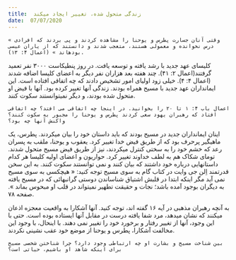 ```yaml
---
title:  زندگی متحول شده، تغییر ایجاد میکند
date:  07/07/2020
---
```


`« وقتی آنان جسارت پطرس و یوحنا را مشاهده کردند و پی بردند که افرادی درس نخوانده و معمولی هستند، متعجب شدند و دانستند که از یاران عیسی بودهاند » (اعمال ۴: ۱۳).`

کلیسای عهد جدید با رشد یافته و توسعه یافت. در روز پنطیکاست ۳۰۰۰ نفر تعمید گرفتند(اعمال ۲: ۴۱). چند هفته بعد هزاران نفر دیگر به اعضای کلیسا اضافه شدند (اعمال ۴: ۴). خیلی زود اولیای امور تشخیص دادند که چه اتفاقی افتاده است. این ایمانداران عهد جدید با مسیح همراه بودند. زندگی آنها تغییر کرده بود. آنها با فیض او متحول شده بودند، و دیگر نمیتوانستند سکوت کنند.

`اعمال باب ۴: ۱ تا ۲۰ را بخوانید. در اینجا چه اتفاقی می افتد؟ چه اتفاقی افتاد که رهبران یهود سعی کردند پطرس و یوحنا را مجبور به سکوت کنند؟ واکنش آنها چه بود؟`

اینان ایمانداران جدید در مسیح بودند که باید داستان خود را بیان میکردند. پطرس، یک ماهیگیر پرحرف بود که از طریق فیض خدا تغییر کرد. یعقوب و یوحنا، ملقب به پسران رعد که خشم خود را به سختی کنترل میکردند، نیز از طریق فیض مسیح متحول شدند. تومای شکاک هم به لطف خداوند تغییر کرد. حواریون و اعضای اولیه کلیسا هر کدام داستانهایی درباره خود داشتند که بیان کنند و نمی توانستند سکوت کنند. به این سخن قدرتمند اِلن جی وایت در کتاب گام به سوی مسیح توجه کنید: « هیچکسی به سوی مسیح نمی آید مگر اینکه ابتدا در قلبش اشتیاق شناساندن دوستی گرانبهائی که در مسیح یافته به دیگران بوجود آمده باشد؛ نجات و حقیقت تطهیر نمیتواند در قلب او مبحوس بماند ». صفحه ۷۸.

به آنچه رهبران مذهبی در آیه ۱۶ گفته اند، توجه کنید. آنها آشکارا به واقعیت معجزه اذعان میکنند که نشان میدهد، مرد شفا یافته درست در مقابل آنها ایستاده بوده است. حتی با این وجود، آنها از تغییر رفتار و برخورد خود را تغییر نمی دهند. با اینحال، با وجود این مخالفت آشکارا، پطرس و یوحنا از موضع خود عقب نشینی نکردند.

`بین شناخت مسیح و بشارت او چه ارتباطی وجود دارد؟ چرا شناختن شخصی مسیح برای اینکه شاهد او باشیم، حیاتی است؟`